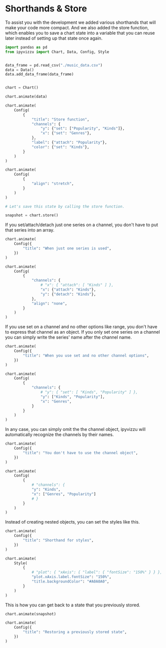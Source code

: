# Shorthands & Store

To assist you with the development we added various shorthands that will make
your code more compact. And we also added the store function, which enables you
to save a chart state into a variable that you can reuse later instead of
setting up that state once again.

```python
import pandas as pd
from ipyvizzu import Chart, Data, Config, Style


data_frame = pd.read_csv("./music_data.csv")
data = Data()
data.add_data_frame(data_frame)


chart = Chart()

chart.animate(data)

chart.animate(
    Config(
        {
            "title": "Store function",
            "channels": {
                "y": {"set": ["Popularity", "Kinds"]},
                "x": {"set": "Genres"},
            },
            "label": {"attach": "Popularity"},
            "color": {"set": "Kinds"},
        }
    )
)

chart.animate(
    Config(
        {
            "align": "stretch",
        }
    )
)

# Let's save this state by calling the store function.

snapshot = chart.store()
```

<div id="tutorial_01"></div>

If you set/attach/detach just one series on a channel, you don't have to put
that series into an array.

```python
chart.animate(
    Config({
        "title": "When just one series is used",
    })
)

chart.animate(
    Config(
        {
            "channels": {
                # "x": { "attach": [ "Kinds" ] },
                "x": {"attach": "Kinds"},
                "y": {"detach": "Kinds"},
            },
            "align": "none",
        }
    )
)
```

<div id="tutorial_02"></div>

If you use set on a channel and no other options like range, you don't have to
express that channel as an object. If you only set one series on a channel you
can simply write the series' name after the channel name.

```python
chart.animate(
    Config({
        "title": "When you use set and no other channel options",
    })
)

chart.animate(
    Config(
        {
            "channels": {
                # "y": { "set": [ "Kinds", "Popularity" ] },
                "y": ["Kinds", "Popularity"],
                "x": "Genres",
            }
        }
    )
)
```

<div id="tutorial_03"></div>

In any case, you can simply omit the the channel object, ipyvizzu will
automatically recognize the channels by their names.

```python
chart.animate(
    Config({
        "title": "You don't have to use the channel object",
    })
)

chart.animate(
    Config(
        {
            # "channels": {
            "y": "Kinds",
            "x": ["Genres", "Popularity"]
            # }
        }
    )
)
```

<div id="tutorial_04"></div>

Instead of creating nested objects, you can set the styles like this.

```python
chart.animate(
    Config({
        "title": "Shorthand for styles",
    })
)

chart.animate(
    Style(
        {
            # "plot": { "xAxis": { "label": { "fontSize": "150%" } } },
            "plot.xAxis.label.fontSize": "150%",
            "title.backgroundColor": "#A0A0A0",
        }
    )
)
```

<div id="tutorial_05"></div>

This is how you can get back to a state that you previously stored.

```python
chart.animate(snapshot)

chart.animate(
    Config({
        "title": "Restoring a previously stored state",
    })
)
```

<div id="tutorial_06"></div>

<script src="./shorthands_store.js"></script>
